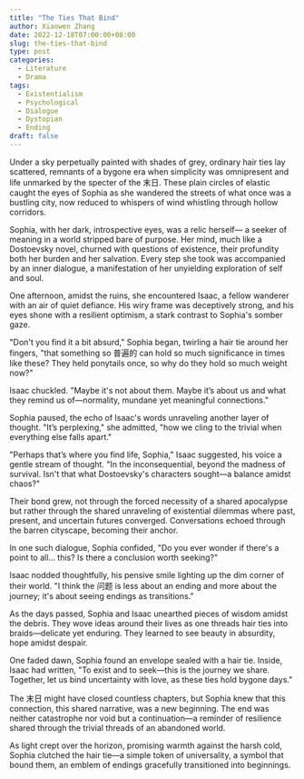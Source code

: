 ```yaml
---
title: "The Ties That Bind"
author: Xiaowen Zhang
date: 2022-12-18T07:00:00+08:00
slug: the-ties-that-bind
type: post
categories:
  - Literature
  - Drama
tags:
  - Existentialism
  - Psychological
  - Dialogue
  - Dystopian
  - Ending
draft: false
---
```


Under a sky perpetually painted with shades of grey, ordinary hair ties lay scattered, remnants of a bygone era when simplicity was omnipresent and life unmarked by the specter of the 末日. These plain circles of elastic caught the eyes of Sophia as she wandered the streets of what once was a bustling city, now reduced to whispers of wind whistling through hollow corridors.

Sophia, with her dark, introspective eyes, was a relic herself— a seeker of meaning in a world stripped bare of purpose. Her mind, much like a Dostoevsky novel, churned with questions of existence, their profundity both her burden and her salvation. Every step she took was accompanied by an inner dialogue, a manifestation of her unyielding exploration of self and soul.

One afternoon, amidst the ruins, she encountered Isaac, a fellow wanderer with an air of quiet defiance. His wiry frame was deceptively strong, and his eyes shone with a resilient optimism, a stark contrast to Sophia's somber gaze. 

"Don't you find it a bit absurd," Sophia began, twirling a hair tie around her fingers, "that something so 普遍的 can hold so much significance in times like these? They held ponytails once, so why do they hold so much weight now?"

Isaac chuckled. "Maybe it's not about them. Maybe it’s about us and what they remind us of—normality, mundane yet meaningful connections."

Sophia paused, the echo of Isaac's words unraveling another layer of thought. "It’s perplexing," she admitted, "how we cling to the trivial when everything else falls apart."

"Perhaps that’s where you find life, Sophia," Isaac suggested, his voice a gentle stream of thought. "In the inconsequential, beyond the madness of survival. Isn't that what Dostoevsky's characters sought—a balance amidst chaos?"

Their bond grew, not through the forced necessity of a shared apocalypse but rather through the shared unraveling of existential dilemmas where past, present, and uncertain futures converged. Conversations echoed through the barren cityscape, becoming their anchor.

In one such dialogue, Sophia confided, "Do you ever wonder if there's a point to all... this? Is there a conclusion worth seeking?"

Isaac nodded thoughtfully, his pensive smile lighting up the dim corner of their world. "I think the 问题 is less about an ending and more about the journey; it's about seeing endings as transitions."

As the days passed, Sophia and Isaac unearthed pieces of wisdom amidst the debris. They wove ideas around their lives as one threads hair ties into braids—delicate yet enduring. They learned to see beauty in absurdity, hope amidst despair.

One faded dawn, Sophia found an envelope sealed with a hair tie. Inside, Isaac had written, "To exist and to seek—this is the journey we share. Together, let us bind uncertainty with love, as these ties hold bygone days."

The 末日 might have closed countless chapters, but Sophia knew that this connection, this shared narrative, was a new beginning. The end was neither catastrophe nor void but a continuation—a reminder of resilience shared through the trivial threads of an abandoned world.

As light crept over the horizon, promising warmth against the harsh cold, Sophia clutched the hair tie—a simple token of universality, a symbol that bound them, an emblem of endings gracefully transitioned into beginnings.